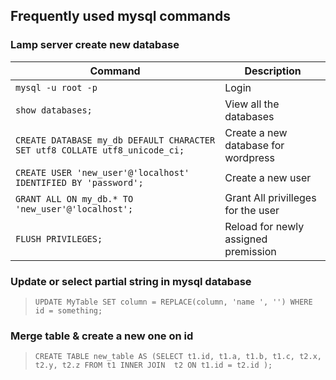 ## Frequently used mysql commands


### Lamp server create new database

| Command | Description |
| ------- | ----------- |
| `mysql -u root -p` | Login |
| `show databases;` | View all the databases |
| `CREATE DATABASE my_db DEFAULT CHARACTER SET utf8 COLLATE utf8_unicode_ci;` | Create a new database for wordpress |
| `CREATE USER 'new_user'@'localhost' IDENTIFIED BY 'password';` | Create a new user |
| `GRANT ALL ON my_db.* TO 'new_user'@'localhost';` | Grant All privilleges for the user |
| `FLUSH PRIVILEGES;` | Reload for newly assigned premission |

### Update or select partial string in mysql database
> `UPDATE MyTable SET column = REPLACE(column, 'name ', '') WHERE id = something;`

### Merge table & create a new one on id
> `CREATE TABLE new_table AS (SELECT t1.id, t1.a, t1.b, t1.c, t2.x, t2.y, t2.z FROM t1 INNER JOIN  t2 ON t1.id = t2.id );`

